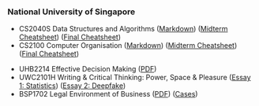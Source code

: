 ### National University of Singapore
- CS2040S Data Structures and Algorithms ([Markdown](data-structures-algorithms.md)) ([Midterm Cheatsheet](CS2040S/cs2040s-midterm.pdf)) ([Final Cheatsheet](CS2040S/cs2040s-final.pdf))
- CS2100 Computer Organisation ([Markdown](computer-organisation.md)) ([Midterm Cheatsheet](CS2100/cs2100-midterm.pdf)) ([Final Cheatsheet](CS2100/cs2100-final.pdf))
<!-- - CS2107 Intro to Information Security -->
- UHB2214 Effective Decision Making ([PDF](behavioural-economics.pdf))
- UWC2101H Writing & Critical Thinking: Power, Space & Pleasure ([Essay 1: Statistics](essay/statistics-power.md)) ([Essay 2: Deepfake](essay/deepfake-power.md))
- BSP1702 Legal Environment of Business ([PDF](business-law.pdf)) ([Cases](cases.md))